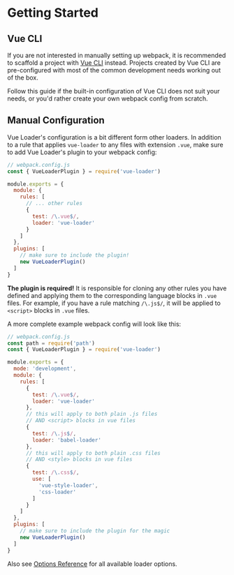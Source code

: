 # Getting Started

## Vue CLI

If you are not interested in manually setting up webpack, it is recommended to scaffold a project with [Vue CLI](https://github.com/vuejs/vue-cli) instead. Projects created by Vue CLI are pre-configured with most of the common development needs working out of the box.

Follow this guide if the built-in configuration of Vue CLI does not suit your needs, or you'd rather create your own webpack config from scratch.

## Manual Configuration

Vue Loader's configuration is a bit different form other loaders. In addition to a rule that applies `vue-loader` to any files with extension `.vue`, make sure to add Vue Loader's plugin to your webpack config:

``` js
// webpack.config.js
const { VueLoaderPlugin } = require('vue-loader')

module.exports = {
  module: {
    rules: [
      // ... other rules
      {
        test: /\.vue$/,
        loader: 'vue-loader'
      }
    ]
  },
  plugins: [
    // make sure to include the plugin!
    new VueLoaderPlugin()
  ]
}
```

**The plugin is required!** It is responsible for cloning any other rules you have defined and applying them to the corresponding language blocks in `.vue` files. For example, if you have a rule matching `/\.js$/`, it will be applied to `<script>` blocks in `.vue` files.

A more complete example webpack config will look like this:

``` js
// webpack.config.js
const path = require('path')
const { VueLoaderPlugin } = require('vue-loader')

module.exports = {
  mode: 'development',
  module: {
    rules: [
      {
        test: /\.vue$/,
        loader: 'vue-loader'
      },
      // this will apply to both plain .js files
      // AND <script> blocks in vue files
      {
        test: /\.js$/,
        loader: 'babel-loader'
      },
      // this will apply to both plain .css files
      // AND <style> blocks in vue files
      {
        test: /\.css$/,
        use: [
          'vue-style-loader',
          'css-loader'
        ]
      }
    ]
  },
  plugins: [
    // make sure to include the plugin for the magic
    new VueLoaderPlugin()
  ]
}
```

Also see [Options Reference](../options.md) for all available loader options.
